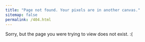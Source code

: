 ```yaml
---
title: "Page not found. Your pixels are in another canvas."
sitemap: false
permalink: /404.html
---
```


Sorry, but the page you were trying to view does not exist. :(
